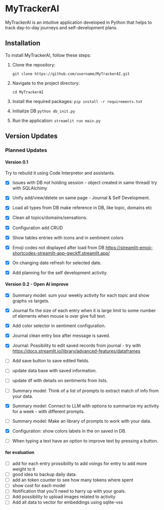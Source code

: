 # MyTrackerAI

MyTrackerAI is an intuitive application developed in Python that helps to track day-to-day journeys and self-development plans. 

## Installation

To install MyTrackerAI, follow these steps:

1. Clone the repository: 
   
   `git clone https://github.com/username/MyTrackerAI.git`

2. Navigate to the project directory: 

   `cd MyTrackerAI`

3. Install the required packages: 
   `pip install -r requirements.txt`

4. Initialize DB
   `python db_init.py`

5. Run the application: 
   `streamlit run main.py`

## Version Updates

### Planned Updates

#### Version 0.1
Try to rebuild it using Code Interpretor and assistants. 
- [X] Issues with DB not holding session - object created in same thread/ try with SQLAlchimy
- [X] Unify add/view/delete on same page - Journal & Self Development. 
- [X] Load all types from DB make reference in DB, like topic, domains etc
- [X] Clean all topics/domains/sensations. 
- [X] Configuration add CRUD
- [X] Show tables entries with icons and in sentiment colors
- [X] Emoji codes not displayed after load from DB https://streamlit-emoji-shortcodes-streamlit-app-gwckff.streamlit.app/
- [X] On changing date refresh for selected date. 
- [X] Add planning for the self development activity.



#### Version 0.2 - Open AI improve 
- [X] Summary model: sum your weekly activity for each topic and show graphs vs targets.
- [X] Journal fix the size of each entry when it is large limit to some number of elements when mouse is over give full text.
- [X] Add color selector in sentiment configuration.
- [X] Journal clean entry box after message is saved.
- [X] Journal: Possibility to edit saved records from journal  - try with https://docs.streamlit.io/library/advanced-features/dataframes
- [ ] Add save button to save edited fields.
- [ ] update data base with saved information. 
- [ ] update df with details on sentiments from lists. 
- [ ] Summary model: Think of a list of prompts to extract match of info from your data. 
- [X] Summary model: Connect to LLM with options to summarize my activity for a week - with different prompts.
- [ ] Summary model: Make an library of prompts to work with your data.
- [X] Configuration: show colors labels in the on saved in DB.

- [ ] When typing a text have an option to improve text by pressing a button.



#### for evaluation 
- [ ] add for each entry prossibility to add voings for entry to add more weight to it
- [ ] good idea to backup daily data. 
- [ ] add an token counter to see how many tokens where spent
- [ ] show cost for each model 
- [ ] Notification that you'll need to harry up with your goals.
- [ ] Add possibility to upload images related to activity
- [ ] Add all data to vector for embeddings using sqlite-vss